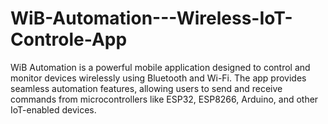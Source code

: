 # WiB-Automation---Wireless-IoT-Controle-App
WiB Automation is a powerful mobile application designed to control and monitor devices wirelessly using Bluetooth and Wi-Fi. The app provides seamless automation features, allowing users to send and receive commands from microcontrollers like ESP32, ESP8266, Arduino, and other IoT-enabled devices.
